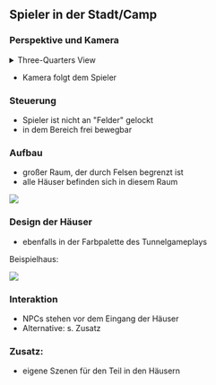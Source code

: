 ## Spieler in der Stadt/Camp
### Perspektive und Kamera
<details> 
  <summary>Three-Quarters View</summary>
   A method of portraying three dimensional space in a two-dimensional plane. Basically, it's a tilted bird's eye view perspective in which both the top and front of an object is seen at the same time, and the vertical axis indicates both height and depth.
<ol style="list-style:upper-roman">
<li>Pokémon</li>
<li>Zelda until the debut of The Legend of Zelda Ocarina of Time</li>
</ol>
</details>

- Kamera folgt dem Spieler

### Steuerung
- Spieler ist nicht an "Felder" gelockt
- in dem Bereich frei bewegbar

### Aufbau
- großer Raum, der durch Felsen begrenzt ist
- alle Häuser befinden sich in diesem Raum

![](https://pokemonexperte.de/frbg/wandelhoehle.png.pagespeed.ce.X2Ajthpa1P.png)

### Design der Häuser
- ebenfalls in der Farbpalette des Tunnelgameplays

Beispielhaus:

![](https://static.miraheze.org/allthetropeswiki/3/38/Kakarikovillage.gif)

### Interaktion
- NPCs stehen vor dem Eingang der Häuser
- Alternative: s. Zusatz

### Zusatz:
- eigene Szenen für den Teil in den Häusern